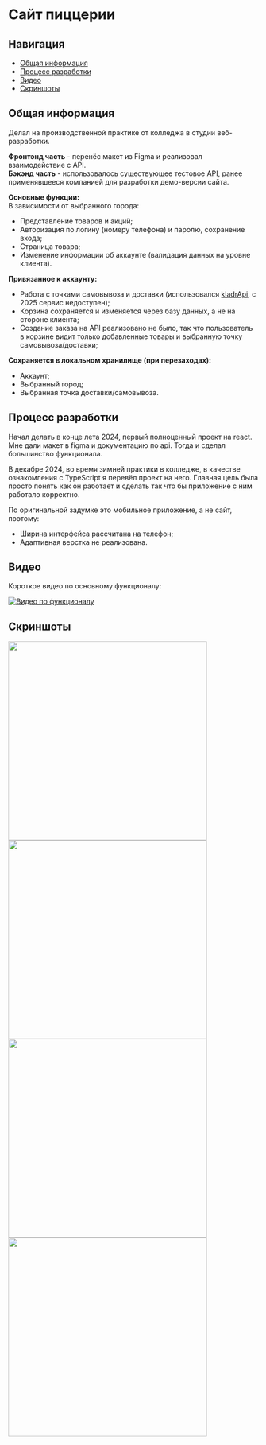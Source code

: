 # Сайт пиццерии

## Навигация  
- [Общая информация](#общая-информация)  
- [Процесс разработки](#процесс-разработки)  
- [Видео](#видео)  
- [Скриншоты](#скриншоты)  

## Общая информация

Делал на производственной практике от колледжа в студии веб-разработки.

**Фронтэнд часть** - перенёс макет из Figma и реализовал взаимодействие с API.  
**Бэкэнд часть** - использовалось существующее тестовое API, ранее применявшееся компанией для разработки демо-версии сайта.

**Основные функции:**  
В зависимости от выбранного города:
- Представление товаров и акций;
- Авторизация по логину (номеру телефона) и паролю, сохранение входа;
- Страница товара;
- Изменение информации об аккаунте (валидация данных на уровне клиента).

**Привязанное к аккаунту:**
- Работа с точками самовывоза и доставки (использовался [kladrApi](https://kladr-api.ru), с 2025 сервис недоступен);
- Корзина сохраняется и изменяется через базу данных, а не на стороне клиента;
- Создание заказа на API реализовано не было, так что пользователь в корзине видит только добавленные товары и выбранную точку самовывоза/доставки;

**Сохраняется в локальном хранилище (при перезаходах):**
- Аккаунт;
- Выбранный город;
- Выбранная точка доставки/самовывоза.

## Процесс разработки

Начал делать в конце лета 2024, первый полноценный проект на react. Мне дали макет в figma и документацию по api. Тогда и сделал большинство функционала.

В декабре 2024, во время зимней практики в колледже, в качестве ознакомления с TypeScript я перевёл проект на него. Главная цель была просто понять как он работает и сделать так что бы приложение с ним работало корректно.

По оригинальной задумке это мобильное приложение, а не сайт, поэтому:
- Ширина интерфейса рассчитана на телефон;
- Адаптивная верстка не реализована.

## Видео

Короткое видео по основному функционалу:

[![Видео по функционалу](https://img.youtube.com/vi/Axc52TSzDQo/0.jpg)](https://youtu.be/Axc52TSzDQo)

## Скриншоты

<img src="https://github.com/Lexan4uk/imgs/blob/main/pizzeria/11.png?raw=true" width="400" />
<img src="https://github.com/Lexan4uk/imgs/blob/main/pizzeria/12.png?raw=true" width="400" />
<img src="https://github.com/Lexan4uk/imgs/blob/main/pizzeria/13.png?raw=true" width="400" />
<img src="https://github.com/Lexan4uk/imgs/blob/main/pizzeria/14.png?raw=true" width="400" />
